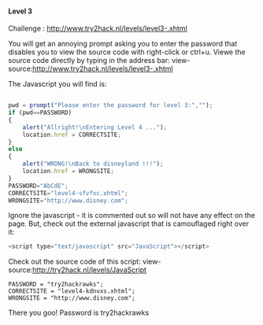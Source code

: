 #### Level 3

Challenge : http://www.try2hack.nl/levels/level3-.xhtml

You will get an annoying prompt asking you to enter the password that disables you to view the source code with right-click or ctrl+u. Viewe the source code directly by typing in the address bar:
<a>view-source:http://www.try2hack.nl/levels/level3-.xhtml</a>

The Javascript you will find is:
```javascript

pwd = prompt("Please enter the password for level 3:","");
if (pwd==PASSWORD)
{
    alert("Allright!\nEntering Level 4 ...");
    location.href = CORRECTSITE;
}
else 
{
    alert("WRONG!\nBack to disneyland !!!");
    location.href = WRONGSITE;
}
PASSWORD="AbCdE";
CORRECTSITE="level4-sfvfxc.xhtml";
WRONGSITE="http://www.disney.com";
```

Ignore the javascript - it is commented out so will not have any effect on the page. But, check out the external javascript that is camouflaged right over it:

```javascript
<script type="text/javascript" src="JavaScript"></script>
```

Check out the source code of this script: <a>view-source:http://try2hack.nl/levels/JavaScript</a>
```
PASSWORD = "try2hackrawks";
CORRECTSITE = "level4-kdnvxs.xhtml";
WRONGSITE = "http://www.disney.com";
```

There you goo! Password is try2hackrawks
